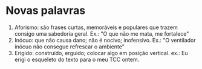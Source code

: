 # Novas palavras

1. Aforismo: são frases curtas, memoráveis e populares que trazem consigo uma sabedoria geral. Ex.: "O que não me mata, me fortalece"
2. Inócuo: que não causa dano; não é nocivo; inofensivo. Ex.: "O ventilador inócuo não consegue refrescar o ambiente"
3. Erigido: construído, erguido; colocar algo em posição vertical. ex.: Eu erigi o esqueleto do texto para o meu TCC ontem.
